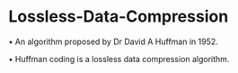 # Lossless-Data-Compression
• An algorithm proposed by Dr David A Huffman in 1952.


• Huffman coding is a lossless data compression algorithm.
